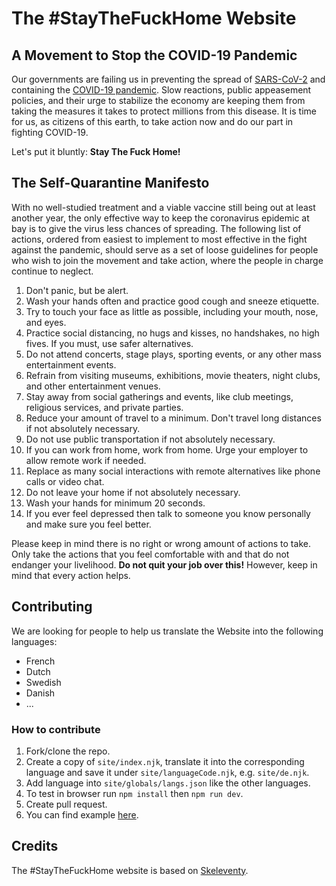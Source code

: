 # The #StayTheFuckHome Website

## A Movement to Stop the COVID-19 Pandemic

Our governments are failing us in preventing the spread of [SARS-CoV-2](https://en.wikipedia.org/wiki/Severe_acute_respiratory_syndrome_coronavirus_2) and containing the [COVID-19 pandemic](https://en.wikipedia.org/wiki/Coronavirus_disease_2019). Slow reactions, public appeasement policies, and their urge to stabilize the economy are keeping them from taking the measures it takes to protect millions from this disease. It is time for us, as citizens of this earth, to take action now and do our part in fighting COVID-19.  

Let's put it bluntly: **Stay The Fuck Home!**

## The Self-Quarantine Manifesto

With no well-studied treatment and a viable vaccine still being out at least another year, the only effective way to keep the coronavirus epidemic at bay is to give the virus less chances of spreading. The following list of actions, ordered from easiest to implement to most effective in the fight against the pandemic, should serve as a set of loose guidelines for people who wish to join the movement and take action, where the people in charge continue to neglect.

1.  Don't panic, but be alert.
2.  Wash your hands often and practice good cough and sneeze etiquette.
3.  Try to touch your face as little as possible, including your mouth, nose, and eyes.
4.  Practice social distancing, no hugs and kisses, no handshakes, no high fives. If you must, use safer alternatives.
5.  Do not attend concerts, stage plays, sporting events, or any other mass entertainment events.
6.  Refrain from visiting museums, exhibitions, movie theaters, night clubs, and other entertainment venues.
7.  Stay away from social gatherings and events, like club meetings, religious services, and private parties.
8.  Reduce your amount of travel to a minimum. Don't travel long distances if not absolutely necessary.
9.  Do not use public transportation if not absolutely necessary.
10.  If you can work from home, work from home. Urge your employer to allow remote work if needed.
11.  Replace as many social interactions with remote alternatives like phone calls or video chat.
12.  Do not leave your home if not absolutely necessary.
13.  Wash your hands for minimum 20 seconds.
14.  If you ever feel depressed then talk to someone you know personally and make sure you feel better.

Please keep in mind there is no right or wrong amount of actions to take. Only take the actions that you feel comfortable with and that do not endanger your livelihood. **Do not quit your job over this!** However, keep in mind that every action helps.

## Contributing

We are looking for people to help us translate the Website into the following languages:

* French
* Dutch
* Swedish
* Danish
* ...

### How to contribute

1. Fork/clone the repo.
2. Create a copy of `site/index.njk`, translate it into the corresponding language and save it under `site/languageCode.njk`, e.g. `site/de.njk`.
3. Add language into `site/globals/langs.json` like the other languages.
4. To test in browser run `npm install` then `npm run dev`.
5. Create  pull request.
6. You can find example [here](https://github.com/flore2003/staythefuckhome/pull/4/files).

## Credits

The #StayTheFuckHome website is based on [Skeleventy](https://github.com/josephdyer/skeleventy).
